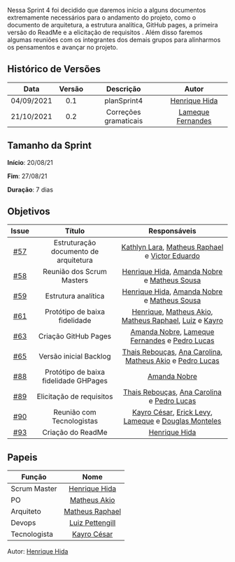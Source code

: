 ﻿---
layout: page_slowbrows
tag: slowbrows
---

Nessa Sprint 4 foi decidido que daremos início a alguns documentos extremamente necessários para o andamento do projeto, como o documento de arquitetura, a estrutura analítica, GitHub pages, a primeira versão do ReadMe e a elicitação de requisitos . Além disso faremos algumas reuniões com os integrantes dos demais grupos para alinharmos os pensamentos e avançar no projeto.

## Histórico de Versões

| Data       | Versão | Descrição                      | Autor             |
| :--------: | :----: | :----------:                   | :---------------: |
| 04/09/2021 |    0.1   | planSprint4 | [Henrique Hida](https://github.com/HenriqueHida)|
| 21/10/2021 |  0.2   | Correções gramaticais | [Lameque Fernandes](https://github.com/LamequeFernandes)|

## Tamanho da Sprint

**Início**: 20/08/21

**Fim**: 27/08/21

**Duração**: 7 dias

## Objetivos

| Issue |            Título            |        Responsáveis         | 
|:-------:|:----------------------------:|:-----------------------------:|
| [#57](https://github.com/fga-eps-mds/2021-1-Bot/issues/57) | Estruturação documento de arquitetura | [Kathlyn Lara](https://github.com/klmurussi), [Matheus Raphael]( https://github.com/matheusrazor) e [Victor Eduardo](https://github.com/victorear05)
| [#58](https://github.com/fga-eps-mds/2021-1-Bot/issues/58) | Reunião dos Scrum Masters |[Henrique Hida](https://github.com/HenriqueHida), [Amanda Nobre](https://github.com/AmandaNbr) e [Matheus Sousa](https://github.com/gatotabaco)
| [#59](https://github.com/fga-eps-mds/2021-1-Bot/issues/59) | Estrutura analítica |[Henrique Hida](https://github.com/HenriqueHida), [Amanda Nobre](https://github.com/AmandaNbr) e [Matheus Sousa](https://github.com/gatotabaco)
| [#61](https://github.com/fga-eps-mds/2021-1-Bot/issues/61) | Protótipo de baixa fidelidade |[Henrique](https://github.com/HenriqueHida), [Matheus Akio](https://github.com/matheusakio), [Matheus Raphael](https://github.com/matheusrazor), [Luiz](https://github.com/LuizPettengill) e [Kayro](https://github.com/kayrocesar)
| [#63](https://github.com/fga-eps-mds/2021-1-Bot/issues/63) | Criação GitHub Pages | [Amanda Nobre](https://github.com/AmandaNbr), [Lameque Fernandes](https://github.com/LamequeFernandes) e [Pedro Lucas](https://github.com/PedroLSF)
| [#65](https://github.com/fga-eps-mds/2021-1-Bot/issues/65) | Versão inicial Backlog |[Thais Rebouças](https://github.com/Thais-ra), [Ana Carolina](https://github.com/AnaCarolinaRodriguesLeite), [Matheus Akio](https://github.com/matheusakio) e [Pedro Lucas](https://github.com/PedroLSF)
| [#88](https://github.com/fga-eps-mds/2021-1-Bot/issues/88) |  Protótipo de baixa fidelidade GHPages| [Amanda Nobre](https://github.com/AmandaNbr)
| [#89](https://github.com/fga-eps-mds/2021-1-Bot/issues/89) |  Elicitação de requisitos| [Thais Rebouças](https://github.com/Thais-ra), [Ana Carolina](https://github.com/AnaCarolinaRodriguesLeite) e [Pedro Lucas](https://github.com/PedroLSF)
| [#90](https://github.com/fga-eps-mds/2021-1-Bot/issues/90) | Reunião com Tecnologistas |[Kayro César](https://github.com/kayrocesar), [Erick Levy](https://github.com/Ericklevy), [Lameque](https://github.com/LamequeFernandes) e [Douglas Monteles](https://github.com/DouglasMonteles)
| [#93](https://github.com/fga-eps-mds/2021-1-Bot/issues/93) | Criação do ReadMe |[Henrique Hida](https://github.com/HenriqueHida)


## Papeis

|      Função      |            Nome            |
|------------------|:--------------------------:|
| Scrum Master | [Henrique Hida](https://github.com/HenriqueHida) |
| PO | [Matheus Akio](https://github.com/matheusakio) |
| Arquiteto | [Matheus Raphael](https://github.com/matheusrazor) |
| Devops | [Luiz Pettengill](https://github.com/LuizPettengill) |
| Tecnologista | [Kayro César](https://github.com/kayrocesar)

Autor: [Henrique Hida](https://github.com/HenriqueHida)
